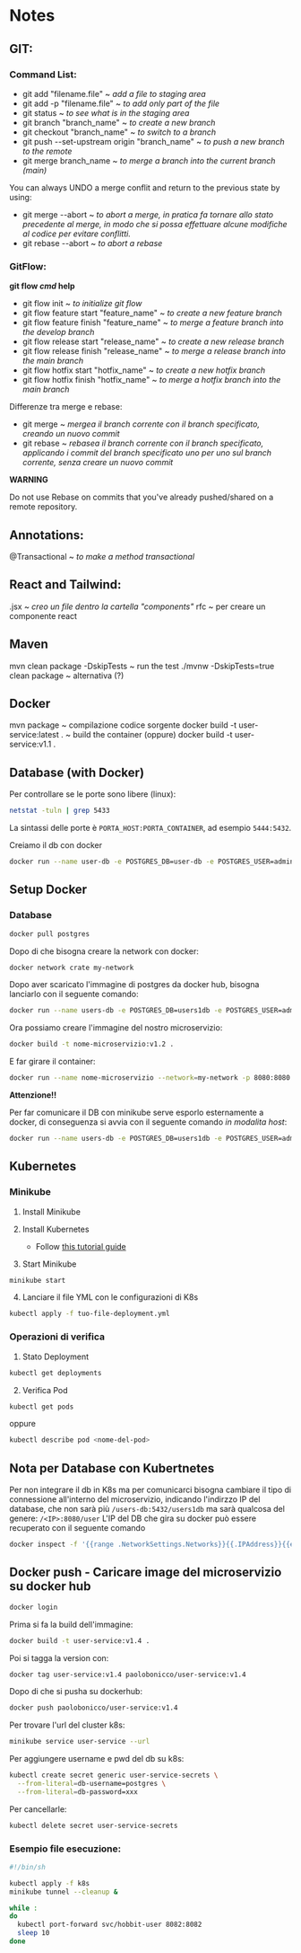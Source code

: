 # Notes 

## GIT:

### Command List:

* git add "filename.file" ~ *add a file to staging area*
* git add -p "filename.file" ~ *to add only part of the file*
* git status ~ *to see what is in the staging area*
* git branch "branch_name" ~ *to create a new branch*
* git checkout "branch_name" ~ *to switch to a branch*
* git push --set-upstream origin "branch_name" ~ *to push a new branch to the remote*
* git merge branch_name ~ *to merge a branch into the current branch (main)*

You can always UNDO a merge conflit and return to the previous state by using:

* git merge --abort ~ *to abort a merge, in pratica fa tornare allo stato precedente al merge, in modo che 
  si possa effettuare alcune modifiche al codice per evitare conflitti.* 
* git rebase --abort ~ *to abort a rebase*

### GitFlow: 

**git flow *cmd* help**

* git flow init ~ *to initialize git flow*
* git flow feature start "feature_name" ~ *to create a new feature branch*
* git flow feature finish "feature_name" ~ *to merge a feature branch into the develop branch*
* git flow release start "release_name" ~ *to create a new release branch*
* git flow release finish "release_name" ~ *to merge a release branch into the main branch*
* git flow hotfix start "hotfix_name" ~ *to create a new hotfix branch*
* git flow hotfix finish "hotfix_name" ~ *to merge a hotfix branch into the main branch*

Differenze tra merge e rebase:
* git merge ~ *mergea il branch corrente con il branch specificato, creando un nuovo commit*
* git rebase ~ *rebasea il branch corrente con il branch specificato, applicando i commit del branch specificato
  uno per uno sul branch corrente, senza creare un nuovo commit*

**WARNING**

Do not use Rebase on commits that you've already pushed/shared on a remote repository.

## Annotations:
@Transactional ~ *to make a method transactional*

## React and Tailwind:
.jsx ~ *creo un file dentro la cartella "components"*
rfc ~ per creare un componente react

## Maven
mvn clean package -DskipTests ~ run the test
./mvnw -DskipTests=true clean package ~ alternativa (?)

## Docker
mvn package ~ compilazione codice sorgente
docker build -t user-service:latest . ~ build the container
(oppure) docker build -t user-service:v1.1 .

## Database (with Docker)

Per controllare se le porte sono libere (linux):

``` bash
netstat -tuln | grep 5433
```

La sintassi delle porte è ```PORTA_HOST:PORTA_CONTAINER```, ad esempio ```5444:5432```.

Creiamo il db con docker

```bash
docker run --name user-db -e POSTGRES_DB=user-db -e POSTGRES_USER=admin -e POSTGRES_PASSWORD=admin -p 5432:5432 --network=host -d postgres
```

## Setup Docker

### Database

```bash
docker pull postgres
```

Dopo di che bisogna creare la network con docker:

```bash
docker network crate my-network
```

Dopo aver scaricato l'immagine di postgres da docker hub, bisogna lanciarlo con il seguente comando:

```bash
docker run --name users-db -e POSTGRES_DB=users1db -e POSTGRES_USER=admin -e POSTGRES_PASSWORD=admin -p 5444:5432 --network=my-network -d postgres
```

Ora possiamo creare l'immagine del nostro microservizio:

```bash
docker build -t nome-microservizio:v1.2 .
```

E far girare il container:

```bash
docker run --name nome-microservizio --network=my-network -p 8080:8080 nome-microservizio:v1.2
```

**Attenzione!!**

Per far comunicare il DB con minikube serve esporlo esternamente a docker, di conseguenza si avvia con il seguente comando
_in modalita host_:

```bash
docker run --name users-db -e POSTGRES_DB=users1db -e POSTGRES_USER=admin -e POSTGRES_PASSWORD=admin -p 5432:5432 --network host -d postgres
```

## Kubernetes

### Minikube

1. Install Minikube

2. Install Kubernetes
   - Follow [this tutorial guide](https://kubernetes.io/docs/tasks/tools/install-kubectl-macos/)

3. Start Minikube

```bash
minikube start
```

4. Lanciare il file YML con le configurazioni di K8s

```bash
kubectl apply -f tuo-file-deployment.yml
```

### Operazioni di verifica

1. Stato Deployment 

```bash
kubectl get deployments
```

2. Verifica Pod

```bash
kubectl get pods
```

oppure

```bash
kubectl describe pod <nome-del-pod>
```

## Nota per Database con Kubertnetes

Per non integrare il db in K8s ma per comunicarci bisogna cambiare il tipo di connessione all'interno del microservizio, 
indicando l'indirzzo IP del database, che non sarà più
```/users-db:5432/users1db``` ma sarà qualcosa del genere: ```/<IP>:8080/user```
L'IP del DB che gira su docker può essere recuperato con il seguente comando

```bash
docker inspect -f '{{range .NetworkSettings.Networks}}{{.IPAddress}}{{end}}' nome-del-container-db
```

## Docker push - Caricare image del microservizio su docker hub

```bash
docker login
```

Prima si fa la build dell'immagine:

```bash
docker build -t user-service:v1.4 .
```

Poi si tagga la version con:

```bash
docker tag user-service:v1.4 paolobonicco/user-service:v1.4
```

Dopo di che si pusha su dockerhub:

```bash
docker push paolobonicco/user-service:v1.4
```

Per trovare l'url del cluster k8s:

```bash
minikube service user-service --url 
```

Per aggiungere username e pwd del db su k8s:

```bash
kubectl create secret generic user-service-secrets \
  --from-literal=db-username=postgres \
  --from-literal=db-password=xxx
```

Per cancellarle:

```bash
kubectl delete secret user-service-secrets
```

### Esempio file esecuzione:

```bash
#!/bin/sh

kubectl apply -f k8s
minikube tunnel --cleanup &

while :
do
  kubectl port-forward svc/hobbit-user 8082:8082
  sleep 10
done

```